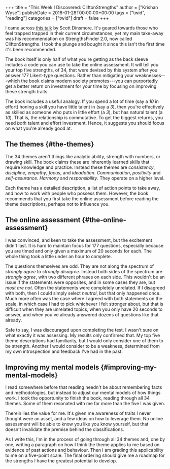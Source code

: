 +++
title = "This Week I Discovered: CliftonStrengths"
author = ["Krishan Wyse"]
publishDate = 2018-01-28T00:00:00+00:00
tags = ["twid", "reading"]
categories = ["twid"]
draft = false
+++

I came across [this talk](https://www.ted.com/talks/scott_dinsmore_how_to_find_work_you_love) by Scott Dinsmore. It's geared towards those who feel
trapped trapped in their current circumstances, yet my main take-away was his
recommendation on StrengthsFinder 2.0, now called CliftonStrengths. I took the
plunge and bought it since this isn't the first time it's been recommended.

The book itself is only half of what you're getting as the back sleeve includes
a code you can use to take the online assessment. It will tell you your top five
strengths, of 34, that were devised by this system after you answer 177
Likert-type questions. Rather than mitigating your weaknesses---which the book
claims modern society promotes---you can purportedly get a better return on
investment for your time by focusing on improving these strength traits.

The book includes a useful analogy. If you spend a lot of time (say a _10_ in
effort) honing a skill you have little talent in (say a _3_), then you're
effectively as skilled as someone who puts in little effort (a _3_), but has
natural talent (a _10_). That is, the relationship is commutative. To get the
biggest returns, you need _both_ talent and effort investment. Hence, it
suggests you should focus on what you're already good at.


## The themes {#the-themes}

The 34 themes aren't things like analytic ability, strength with numbers, or
drawing skill. The book claims these are inherently learned skills that require
knowledge and practice. Instead these themes are _consistency_, _discipline_,
_empathy_, _focus_, and _ideadation_.  _Communication_, _positivity_ and
_self-assurance_. _Harmony_ and _responsibility_. They operate on a higher
level.

Each theme has a detailed description, a list of action points to take away, and
how to work with people who possess them. However, the book recommends that you
first take the online assessment before reading the theme descriptions, perhaps
not to influence you.


## The online assessment {#the-online-assessment}

I was convinced, and keen to take the assessment, but the excitement didn't
last. It is hard to maintain focus for 177 questions, especially because you are
timed and only given a maximum of 20 seconds for each.  The whole thing took a
little under an hour to complete.

The questions themselves are odd. They are not along the spectrum of _strongly
agree_ to _strongly disagree_. Instead both sides of the spectrum are _strongly
agree_, with two different phrases on each side.  This wouldn't be an issue if
the statements were opposites, and in some cases they are, but _most are
not_. Often the statements were completely unrelated. If I disagreed with both,
then I could simply select _neutral_, but that only happened once. Much more
often was the case where I agreed with both statements on the scale, in which
case I had to pick whichever I felt stronger about, but that is difficult when
they are unrelated topics, when you only have 20 seconds to answer, and when
you've already answered dozens of questions like that already.

Safe to say, I was discouraged upon completing the test. I wasn't sure on what
exactly it was assessing. My results only confirmed that. My top five theme
descriptions had familiarity, but I would only consider one of them to be
strength. Another I would consider to be a weakness, determined from my own
introspection and feedback I've had in the past.


## Improving my mental models {#improving-my-mental-models}

I read somewhere before that reading needn't be about remembering facts and
methodologies, but instead to adjust our mental models of how things work. I
took the opportunity to finish the book, reading through all 34 themes. Some of
them resonated with me far more than the five I was given.

Therein lies the value for me. It's given me awareness of traits I never thought
were an asset, and a few ideas on how to leverage them. No online assessment
will be able to know you like you know yourself, but that doesn't invalidate the
premise behind the classifications.

As I write this, I'm in the process of going through all 34 themes and, one by
one, writing a paragraph on how I think the theme applies to me based on
evidence of past actions and behaviour. Then I am grading this applicability to
me on a five-point scale. The final ordering should give me a roadmap for the
strengths I have the greatest potential to develop.